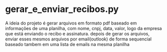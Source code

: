 # gerar_e_enviar_recibos.py

A ideia do projeto é gerar arquivos em formato pdf baseado em informações de uma planilha, com nome, cnpj, data, valor, logo da empresa que está enviando o recibo e assinatura.
depois de gerar os arquivos, enviar esses mesmos arquivos por email(outlook) de forma sequencial baseado tambem em uma lista de emails na mesma planilha
